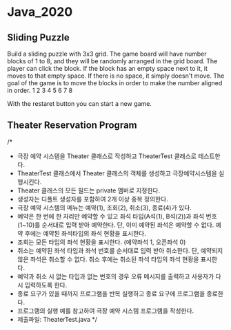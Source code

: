 # Java_2020



## Sliding Puzzle

Build a sliding puzzle with 3x3 grid.
The game board will have number blocks of 1 to 8, and they will be randomly arranged in the grid board.
The player can click the block. If the block has an empty space next to it, it moves to that empty space. If there is no space, it simply doesn't move.
The goal of the game is to move the blocks in order to make the number aligned in order.
1 2 3
4 5 6
7 8

With the restaret button you can start a new game.




## Theater Reservation Program

/*
- 극장 예약 시스템을 Theater 클래스로 작성하고 TheaterTest 클래스로 테스트한다.
- TheaterTest 클래스에서 Theater 클래스의 객체를 생성하고 극장예약시스템을 실행시킨다.
- Theater 클래스의 모든 필드는 private 멤버로 지정한다.
- 생성자는 디폴트 생성자를 포함하여 2개 이상 중복 정의한다.
- 극장 예약 시스템의 메뉴는 예약(1), 조회(2), 취소(3), 종료(4)가 있다.
- 예약은 한 번에 한 자리만 예약할 수 있고 좌석 타입(A석(1), B석(2))과 좌석 번호(1~10)를 순서대로 입력 받아 예약한다. 
    단, 이미 예약된 좌석은 예약할 수 없다. 예약 후에는 예약된 좌석타입의 좌석 현황을 표시한다.
- 조회는 모든 타입의 좌석 현황을 표시한다. (예약좌석 1, 오픈좌석 0)
- 취소는 예약된 좌석 타입과 좌석 번호를 순서대로 입력 받아 취소한다. 
    단, 예약되지 않은 좌석은 취소할 수 없다. 
    취소 후에는 취소된 좌석 타입의 좌석 현황을 표시한다.
- 예약과 취소 시 없는 타입과 없는 번호의 경우 오류 메시지를 출력하고 사용자가 다시 입력하도록 한다.
- 종료 요구가 있을 때까지 프로그램을 반복 실행하고 종료 요구에 프로그램을 종료한다.
- 프로그램의 실행 예를 참고하여 극장 예약 시스템 프로그램을 작성한다.
- 제출파일: TheaterTest.java
*/
